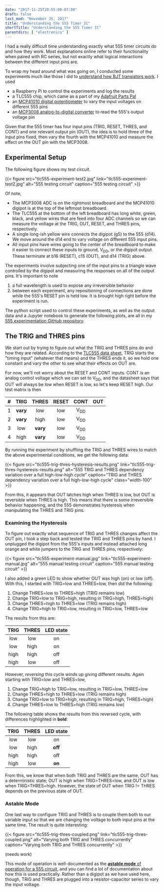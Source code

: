 ```yaml
---
date: "2017-11-25T20:55:00-07:00"
draft: false
last_mod: "November 25, 2017"
title: "Understanding the 555 Timer IC"
shortTitle: "Understanding the 555 Timer IC"
parentdirs: [ "electronics" ]
---
```


I had a really difficult time understanding exactly what 555 timer circuits do
and how they work.  Most explanations online refer to their functionality when
paired with RC series, but not exactly what logical interactions between the
different input pins are.

To wrap my head around what was going on, I conducted some experiments much like
those I did to [understand how BJT transistors work][bjt transistor page].  I
used

* a Raspberry Pi to control the experiments and log the results
* a TLC555 chip, which came as a part of my [Adafruit Parts Pal][]
* an [MCP41010 digital potentiometer][MCP41010] to vary the input voltages on different 555 pins
* an [MCP3008 analog-to-digital converter][MCP3008] to read the 555's output voltage pin

Given that the 555 timer has four input pins (TRIG, RESET, THRES, and CONT) and
one relevant output pin (OUT), the idea is to hold three of the input pins
fixed, then vary the fourth with the MCP41010 and measure the effect on the OUT
pin with the MCP3008.

## Experimental Setup

The following figure shows my test circuit.

<div class="shortcode">
{{< figure
    src="tlc555-experiment-test2.jpg"
    link="tlc555-experiment-test2.jpg"
    alt="555 testing circuit"
    caption="555 testing circuit"
>}}
</div>

Of note,

* The MCP3008 ADC is on the rightmost breadboard and the MCP41010 digipot is at
  the top of the leftmost breadboard.
* The TLC555 at the bottom of the left breadboard has long white, green, black,
  and yellow wires that are feed into four ADC channels so we can measure the
  voltage at the TRIG, OUT, RESET, and THRES pins, respectively.
* A single long-ish yellow wire connects the digipot (g5) to the 555 (d14).  We
  move around the d14 end to vary voltage on different 555 input pins.
* All input pins have wires going to the center of the breadboard
  to make it easier to connect these inputs to ground, V<sub>DD</sub>, or the
  digipot output.  These terminate at b16 (RESET), c15 (OUT), and d14 (TRIG)
  above.

The experiments involve subjecting one of the input pins to a triangle wave
controlled by the digipot and measuring the responses on all of the output pins.
It's important to note

1. a full wavelength is used to expose any irreversible behavior
2. between each experiment, any repositioning of connections are done while the
   555's RESET pin is held low.  It is brought high right before the experiment
   is run.

The python script used to control these experiments, as well as the output data
and a Jupyter notebook to generate the following plots, are all in my [555
experimentation GitHub repository][github link].


## The TRIG and THRES pins

We start out by trying to figure out what the TRIG and THRES pins do and how
they are related.  According to the [TLC555 data sheet][], TRIG starts the
"timing input" (whatever that means) and the THRES ends it, so we hold one
constant and vary the other to see what their effects on OUT are.

For now, we'll not worry about the RESET and CONT inputs.  CONT is an analog
control voltage which we can set to V<sub>DD</sub>, and the datasheet says that
OUT will always be low when RESET is low, so let's keep RESET high.  Our test
matrix is then

\# | TRIG     | THRES    | RESET | CONT           |  OUT
---|:--------:|:--------:|:-----:|:--------------:|:-----:
 1 | **vary** | low      |  low  | V<sub>DD</sub> |
 2 | **vary** | high     |  low  | V<sub>DD</sub> |
 3 | low      | **vary** |  low  | V<sub>DD</sub> |
 4 | high     | **vary** |  low  | V<sub>DD</sub> |

By running the experiment by shuffling the TRIG and THRES wires to match the
above experimental conditions, we get the following data:

<div class="shortcode">
{{< figure
    src="tlc555-trig-thres-hysteresis-results.png"
    link="tlc555-trig-thres-hysteresis-results.png"
    alt="555 TRIG and THRES dependency variation over a full high-low-high cycle"
    caption="TRIG and THRES dependency variation over a full high-low-high cycle"
    class="width-100"
    >}}
</div>

From this, it appears that OUT latches high when THRES is low, but OUT is
reversible when THRES is high.  This means that there is some irreversible
behavior happening, and the 555 demonstrates hysteresis when manipulating
the THRES and TRIG pins.

### Examining the Hysteresis

To figure out exactly what sequence of TRIG and THRES changes affect the OUT
pin, I took a step back and tested the TRIG and THRES pins by hand.  I unplugged
the digipot from the 555's inputs and instead attached long orange and white
jumpers to the TRIG and THRES pins, respectively:

<div class="shortcode">
{{< figure
    src="tlc555-experiment-manual.jpg"
    link="tlc555-experiment-manual.jpg"
    alt="555 manual testing circuit"
    caption="555 manual testing circuit"
>}}
</div>

I also added a green LED to show whether OUT was high (on) or low (off).  With
this, I started with TRIG=low and THRES=low, then did the following:

1. Change THRES=low to THRES=high (TRIG remains low)
2. Change TRIG=low to TRIG=high, resulting in TRIG=high, THRES=high)
3. Change THRES=high to THRES=low (TRIG remains high)
4. Change TRIG=high to TRIG=low, resulting in TRIG=low, THRES=low

The results from this are:

 TRIG | THRES | LED state
:----:|:-----:|:---------:
 low  | low   | on
 low  | high  | on
 high | high  | off
 high | low   | off

However, _reversing_ this cycle winds up giving different results.  Again
starting with TRIG=low and THRES=low,

1. Change TRIG=high to TRIG=low, resulting in TRIG=low, THRES=low
2. Change THRES=high to THRES=low (TRIG remains high)
3. Change TRIG=low to TRIG=high, resulting in TRIG=high, THRES=high)
4. Change THRES=low to THRES=high (TRIG remains low)

The following table shows the results from this reversed cycle, with differences
highlighted in **bold**:

 TRIG | THRES | LED state
:----:|:-----:|:---------:
 low  | low   | on
 low  | high  | **off**
 high | high  | off
 high | low   | **on**

From this, we know that when both TRIG and THRES are the same, OUT has a
deterministic state; OUT is high when TRIG=THRES=low, and OUT is low when
TRIG=THRES=high.  However, the state of OUT when TRIG != THRES depends on the
previous state of OUT.

### Astable Mode

One last way to configure TRIG and THRES is to couple them both to our variable
input so that we are changing the voltage to both input pins at the same time.
The result is quite interesting:

<div class="shortcode">
{{< figure
    src="tlc555-trig-thres-coupled.png"
    link="tlc555-trig-thres-coupled.png"
    alt="Varying both TRIG and THRES concurrently"
    caption="Varying both TRIG and THRES concurrently"
    >}}
</div>

(needs work)

This mode of operation is well-documented as the [**astable mode** of operation
for a 555 circuit][astable mode], and you can find a lot of documentation about how this is
used practically.  Rather than a digipot as we have used here, though, TRIG and
THRES are plugged into a resistor-capacitor series to vary the input voltage.

[bjt transistor page]: digipots.html
[Adafruit Parts Pal]: https://www.adafruit.com/product/2975
[MCP41010]: http://www.microchip.com/wwwproducts/en/en010494
[MCP3008]: http://www.microchip.com/wwwproducts/en/en010530
[TLC555 data sheet]: http://www.ti.com/lit/ds/symlink/tlc555.pdf
[github link]: https://www.github.com/glennklockwood/555/
[astable mode]: https://en.wikipedia.org/wiki/555_timer_IC#Astable
